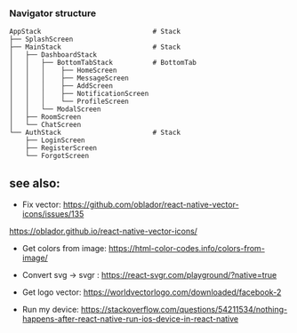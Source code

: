 ### Navigator structure

    AppStack                            # Stack
    ├── SplashScreen
    ├── MainStack                       # Stack
    │   ├── DashboardStack
    │   │   ├── BottomTabStack          # BottomTab
    │   │   │    ├── HomeScreen
    │   │   │    ├── MessageScreen
    │   │   │    ├── AddScreen
    │   │   │    ├── NotificationScreen
    │   │   │    └── ProfileScreen
    │   │   └── ModalScreen
    │   ├── RoomScreen
    │   └── ChatScreen
    └── AuthStack                       # Stack
        ├── LoginScreen
        ├── RegisterScreen
        └── ForgotScreen

## see also:

- Fix vector: https://github.com/oblador/react-native-vector-icons/issues/135

https://oblador.github.io/react-native-vector-icons/

- Get colors from image:
  https://html-color-codes.info/colors-from-image/

- Convert svg -> svgr : https://react-svgr.com/playground/?native=true

- Get logo vector: https://worldvectorlogo.com/downloaded/facebook-2

- Run my device: https://stackoverflow.com/questions/54211534/nothing-happens-after-react-native-run-ios-device-in-react-native
